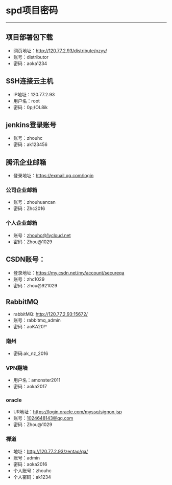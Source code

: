 # spd项目密码
---
## 项目部署包下载

* 网页地址：http://120.77.2.93/distribute/nzyy/
* 账号：distributor
* 密码：aoka1234

## SSH连接云主机

* IP地址：120.77.2.93
* 用户名：root
* 密码：0p;(OL8ik

## jenkins登录账号

* 账号：zhouhc
* 密码：ak123456

## 腾讯企业邮箱
* 登录地址：https://exmail.qq.com/login

### 公司企业邮箱
* 账号：zhouhuancan
* 密码：Zhc2016

### 个人企业邮箱
* 账号：zhouhc@1ycloud.net
* 密码：Zhou@1029

## CSDN账号：

* 登录地址：https://my.csdn.net/my/account/secureqa
* 账号：zhc1029
* 密码：zhou@921029

## RabbitMQ

* rabbitMQ: http://120.77.2.93:15672/
* 账号：rabbitmq_admin
* 密码：aoKA20!^

### 南州
* 密码:ak_nz_2016


### VPN翻墙

 * 用户名：amonster2011
 * 密码：aoka2017


### oracle
* UR地址：https://login.oracle.com/mysso/signon.jsp
* 账号：1024648143@qq.com
* 密码：Zhou@1029

### 禅道
* 地址：http://120.77.2.93/zentao/qa/
* 账号：admin
* 密码：aoka2016
* 个人账号：zhouhc
* 个人密码：ak1234

